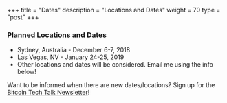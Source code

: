 +++
title = "Dates"
description = "Locations and Dates"
weight = 70
type = "post"
+++

### Planned Locations and Dates
  * Sydney, Australia - December 6-7, 2018
  * Las Vegas, NV - January 24-25, 2019
  * Other locations and dates will be considered. Email me using the info below!

Want to be informed when there are new dates/locations? Sign up for the [Bitcoin Tech Talk Newsletter](http://eepurl.com/cZr_Aj)!

